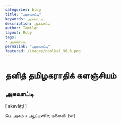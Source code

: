 ```yaml
---  
categories: blog  
title: "அகவாட்டி"
keywords: அகவாட்டி  
description: அகவாட்டி
author: Tamilan  
layout: Ruby  
tags:     
- அகவாட்டி
permalink: "அகவாட்டி"  
featured: /images/noolkal_96_6.png  
--- 
```

# தனித் தமிழகராதிக் களஞ்சியம்
## அகவாட்டி

[ akavāṭṭi ]  
  
பெ. அகம் + ஆட்டிwife; மனைவி. (w.)